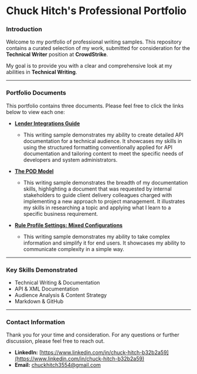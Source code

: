 # Chuck Hitch's Professional Portfolio

### Introduction

Welcome to my portfolio of professional writing samples. This repository contains a curated selection of my work, submitted for consideration for the **Technical Writer** position at **CrowdStrike**.

My goal is to provide you with a clear and comprehensive look at my abilities in **Technical Writing**.

---

### Portfolio Documents

This portfolio contains three documents. Please feel free to click the links below to view each one:

* [**Lender Integrations Guide**](api-writing-sample.md)
    * This writing sample demonstrates my ability to create detailed API documentation for a technical audience. It showcases my skills in using the structured formatting conventionally applied for API documentation and tailoring content to meet the specific needs of developers and system administrators.

* [**The POD Model**](overview-writing-sample.md)
    * This writing sample demonstrates the breadth of my documentation skills, highlighting a document that was requested by internal stakeholders to guide client delivery colleagues charged with implementing a new approach to project management. It illustrates my skills in researching a topic and applying what I learn to a specific business requirement.

* [**Rule Profile Settings: Mixed Configurations**](user-guide-sample.md)
    * This writing sample demonstrates my ability to take complex information and simplify it for end users. It showcases my ability to communicate complexity in a simple way.

---

### Key Skills Demonstrated

* Technical Writing & Documentation
* API & XML Documentation
* Audience Analysis & Content Strategy
* Markdown & GitHub

---

### Contact Information

Thank you for your time and consideration. For any questions or further discussion, please feel free to reach out.

* **LinkedIn:** [https://www.linkedin.com/in/chuck-hitch-b32b2a59](https://www.linkedin.com/in/chuck-hitch-b32b2a59)
* **Email:** [chuckhitch3554@gmail.com](mailto:chuckhitch3554@gmail.com)
